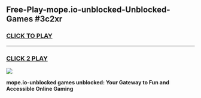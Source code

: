 
## Free-Play-mope.io-unblocked-Unblocked-Games #3c2xr
<h3>
<a href="https://news.freeplayer.one?title=mope.io-unblocked&ref=8M">CLICK TO PLAY</a></h3>
<hr>

<h3>
<a href="https://news.freeplayer.one?title=mope.io-unblocked&ref=8M">CLICK 2 PLAY</a>
  
</h3>

<a href="https://news.freeplayer.one?title=mope.io-unblocked&ref=8M"><img src="https://clearcache.store/games.png"></a>


**mope.io-unblocked games unblocked: Your Gateway to Fun and Accessible Online Gaming**
